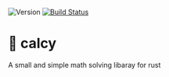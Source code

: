 ![Version](https://img.shields.io/badge&style=flat-square/version-v0.0.1-limegreen)
[![Build Status](https://img.shields.io/github/actions/workflow/status/benegamz/calcy/rust.yml?branch=main&style=flat-square)](https://github.com/benegamz/calcy/actions/workflows/rust.yml?query=main)

# 🧮 calcy 
A small and simple math solving libaray for rust
